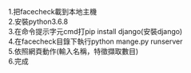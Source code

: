 1.把facecheck載到本地主機  
2.安裝python3.6.8  
3.在命令提示字元cmd打pip install django(安裝django)  
4.在facecheck目錄下執行python mange.py runserver  
5.依照網頁動作(輸入名稱，特徵擷取數目)    
6.完成
